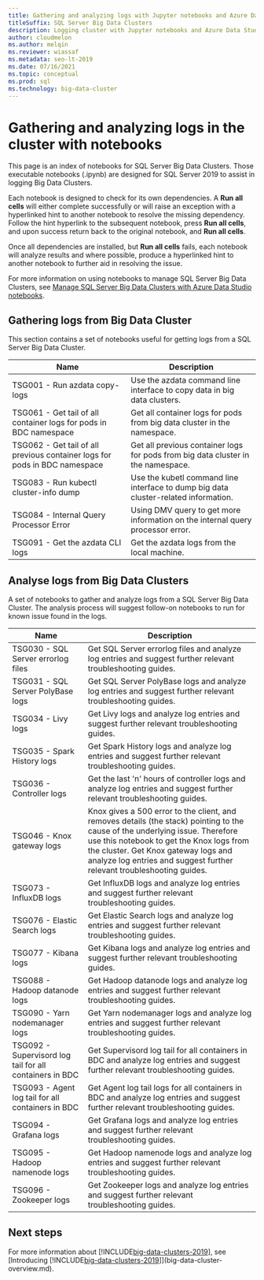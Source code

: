 ```yaml
---
title: Gathering and analyzing logs with Jupyter notebooks and Azure Data Studio
titleSuffix: SQL Server Big Data Clusters
description: Logging cluster with Jupyter notebooks and Azure Data Studio on SQL Server 2019 big data cluster.
author: cloudmelon
ms.author: melqin
ms.reviewer: wiassaf
ms.metadata: seo-lt-2019
ms.date: 07/16/2021
ms.topic: conceptual
ms.prod: sql
ms.technology: big-data-cluster
---
```


# Gathering and analyzing logs in the cluster with notebooks

This page is an index of notebooks for SQL Server Big Data Clusters. Those executable notebooks (.ipynb) are designed for SQL Server 2019 to assist in logging Big Data Clusters.

Each notebook is designed to check for its own dependencies. A **Run all cells** will either complete successfully or will raise an exception with a hyperlinked hint to another notebook to resolve the missing dependency. Follow the hint hyperlink to the subsequent notebook, press **Run all cells**, and upon success return back to the original notebook, and **Run all cells**.

Once all dependencies are installed, but **Run all cells** fails, each notebook will analyze results and where possible, produce a hyperlinked hint to another notebook to further aid in resolving the issue.

For more information on using notebooks to manage SQL Server Big Data Clusters, see [Manage SQL Server Big Data Clusters with Azure Data Studio notebooks](notebooks-manage-bdc.md).

## Gathering logs from Big Data Cluster

This section contains a set of notebooks useful for getting logs from a SQL Server Big Data Cluster.

| Name | Description |
|--|--|
| TSG001 - Run azdata copy-logs | Use the azdata command line interface to copy data in big data clusters. |
| TSG061 - Get tail of all container logs for pods in BDC namespace | Get all container logs for pods from big data cluster in the namespace. |
| TSG062 - Get tail of all previous container logs for pods in BDC namespace | Get all previous container logs for pods from big data cluster in the namespace. |
| TSG083 - Run kubectl cluster-info dump | Use the kubetl command line interface to dump big data cluster-related information. |
| TSG084 - Internal Query Processor Error | Using DMV query to get more information on the internal query processor error. |
| TSG091 - Get the azdata CLI logs | Get the azdata logs from the local machine. |



## Analyse logs from Big Data Clusters

A set of notebooks to gather and analyze logs from a SQL Server Big Data Cluster.  The analysis process will suggest follow-on notebooks to run for known issue found in the logs.

|Name|Description |
|---|---|
|TSG030 - SQL Server errorlog files|Get SQL Server errorlog files and analyze log entries and suggest further relevant troubleshooting guides. |
|TSG031 - SQL Server PolyBase logs|Get SQL Server PolyBase logs and analyze log entries and suggest further relevant troubleshooting guides.|
|TSG034 - Livy logs|Get Livy logs and analyze log entries and suggest further relevant troubleshooting guides.|
|TSG035 - Spark History logs|Get Spark History logs and analyze log entries and suggest further relevant troubleshooting guides.|
|TSG036 - Controller logs|Get the last 'n' hours of controller logs and analyze log entries and suggest further relevant troubleshooting guides.|
|TSG046 - Knox gateway logs|Knox gives a 500 error to the client, and removes details (the stack) pointing to the cause of the underlying issue. Therefore use this notebook to get the Knox logs from the cluster. Get Knox gateway logs and analyze log entries and suggest further relevant troubleshooting guides.|
|TSG073 - InfluxDB logs|Get InfluxDB logs and analyze log entries and suggest further relevant troubleshooting guides.|
|TSG076 - Elastic Search logs|Get Elastic Search logs and analyze log entries and suggest further relevant troubleshooting guides.|
|TSG077 - Kibana logs|Get Kibana logs and analyze log entries and suggest further relevant troubleshooting guides.|
|TSG088 - Hadoop datanode logs|Get Hadoop datanode logs and analyze log entries and suggest further relevant troubleshooting guides.|
|TSG090 - Yarn nodemanager logs|Get Yarn nodemanager logs and analyze log entries and suggest further relevant troubleshooting guides.|
|TSG092 - Supervisord log tail for all containers in BDC|Get Supervisord log tail for all containers in BDC and analyze log entries and suggest further relevant troubleshooting guides.|
|TSG093 - Agent log tail for all containers in BDC|Get Agent log tail logs for all containers  in BDC and analyze log entries and suggest further relevant troubleshooting guides.|
|TSG094 - Grafana logs|Get Grafana logs and analyze log entries and suggest further relevant troubleshooting guides.|
|TSG095 - Hadoop namenode logs|Get Hadoop namenode logs and analyze log entries and suggest further relevant troubleshooting guides.|
|TSG096 - Zookeeper logs|Get Zookeeper logs and analyze log entries and suggest further relevant troubleshooting guides.|

## Next steps

For more information about [!INCLUDE[big-data-clusters-2019](../includes/ssbigdataclusters-ss-nover.md)], see [Introducing [!INCLUDE[big-data-clusters-2019](../includes/ssbigdataclusters-ver15.md)]](big-data-cluster-overview.md).
